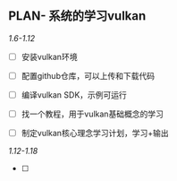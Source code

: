 ## PLAN- 系统的学习vulkan

*1.6-1.12*

- [ ] 安装vulkan环境
- [ ] 配置github仓库，可以上传和下载代码
- [ ] 编译vulkan SDK，示例可运行
- [ ] 找一个教程，用于vulkan基础概念的学习
- [ ] 制定vulkan核心理念学习计划，学习+输出



*1.12-1.18*

- [ ] 
